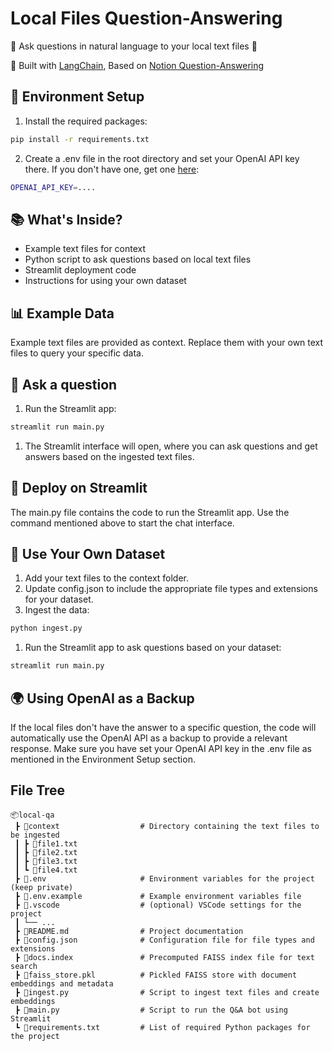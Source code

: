 # Local Files Question-Answering

🤖 Ask questions in natural language to your local text files 🤖

💪 Built with [LangChain](https://github.com/hwchase17/langchain), Based on [Notion Question-Answering](https://github.com/hwchase17/notion-qa)

## 🌲 Environment Setup

1. Install the required packages:

```bash
pip install -r requirements.txt
```

2. Create a .env file in the root directory and set your OpenAI API key there. If you don't have one, get one [here](https://beta.openai.com/signup/):

```bash
OPENAI_API_KEY=....
```

## 📚 What's Inside?

- Example text files for context
- Python script to ask questions based on local text files
- Streamlit deployment code
- Instructions for using your own dataset

## 📊 Example Data

Example text files are provided as context. Replace them with your own text files to query your specific data.

## 💬 Ask a question

1. Run the Streamlit app:

```bash
streamlit run main.py
```

1. The Streamlit interface will open, where you can ask questions and get answers based on the ingested text files.

## 🚀 Deploy on Streamlit

The main.py file contains the code to run the Streamlit app. Use the command mentioned above to start the chat interface.

## 🧑 Use Your Own Dataset

1. Add your text files to the context folder.
1. Update config.json to include the appropriate file types and extensions for your dataset.
1. Ingest the data:

```bash
python ingest.py
```

1. Run the Streamlit app to ask questions based on your dataset:

```bash
streamlit run main.py
```

## 🌍 Using OpenAI as a Backup

If the local files don't have the answer to a specific question, the code will automatically use the OpenAI API as a backup to provide a relevant response. Make sure you have set your OpenAI API key in the .env file as mentioned in the Environment Setup section.

## File Tree

```text
📦local-qa
 ┣ 📂context                  # Directory containing the text files to be ingested
 ┃ ┣ 📜file1.txt
 ┃ ┣ 📜file2.txt
 ┃ ┣ 📜file3.txt
 ┃ ┗ 📜file4.txt
 ┣ 📜.env                     # Environment variables for the project (keep private)
 ┣ 📜.env.example             # Example environment variables file
 ┣ 📂.vscode                  # (optional) VSCode settings for the project
 ┃ └── ...
 ┣ 📜README.md                # Project documentation
 ┣ 📜config.json              # Configuration file for file types and extensions
 ┣ 📜docs.index               # Precomputed FAISS index file for text search
 ┣ 📜faiss_store.pkl          # Pickled FAISS store with document embeddings and metadata
 ┣ 📜ingest.py                # Script to ingest text files and create embeddings
 ┣ 📜main.py                  # Script to run the Q&A bot using Streamlit
 ┗ 📜requirements.txt         # List of required Python packages for the project
```
